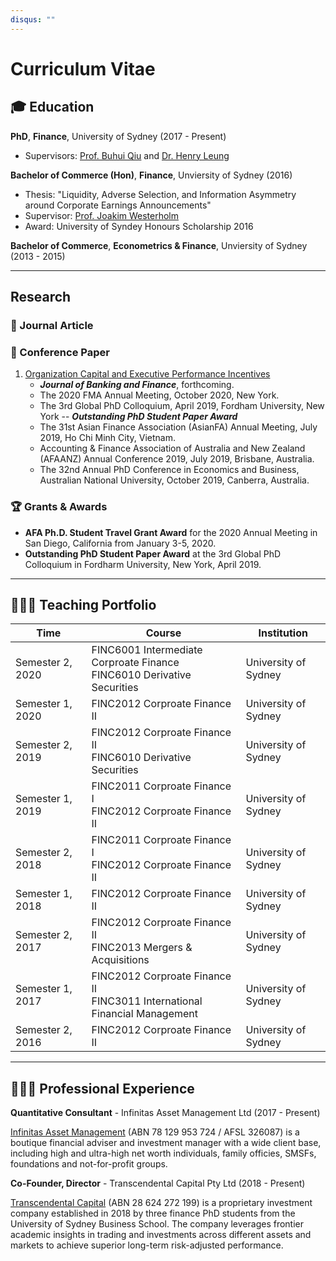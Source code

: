 ```yaml
---
disqus: ""
---
```


# Curriculum Vitae

## 🎓 Education

**PhD**, **Finance**, University of Sydney (2017 - Present)

- Supervisors: [Prof. Buhui Qiu](https://business.sydney.edu.au/staff/buhui.qiu) and [Dr. Henry Leung](https://business.sydney.edu.au/staff/henry.leung)

**Bachelor of Commerce (Hon)**, **Finance**, Unviersity of Sydney (2016)

- Thesis: "Liquidity, Adverse Selection, and Information Asymmetry around Corporate Earnings Announcements"
- Supervisor: [Prof. Joakim Westerholm](https://business.sydney.edu.au/staff/joakim.westerholm)
- Award: University of Syndey Honours Scholarship 2016

**Bachelor of Commerce**, **Econometrics & Finance**, Unviersity of Sydney (2013 - 2015)

___
## Research

### 📰 Journal Article
### 📄 Conference Paper
1. [Organization Capital and Executive Performance Incentives](https://papers.ssrn.com/sol3/papers.cfm?abstract_id=3734710)
    - ***Journal of Banking and Finance***, forthcoming.
    - The 2020 FMA Annual Meeting, October 2020, New York.
    - The 3rd Global PhD Colloquium, April 2019, Fordham University, New York -- ***Outstanding PhD Student Paper Award***
    - The 31st Asian Finance Association (AsianFA) Annual Meeting, July 2019, Ho Chi Minh City, Vietnam.
    - Accounting & Finance Association of Australia and New Zealand (AFAANZ) Annual Conference 2019, July 2019, Brisbane, Australia.
    - The 32nd Annual PhD Conference in Economics and Business, Australian National University, October 2019, Canberra, Australia.

### 🏆 Grants & Awards

- **AFA Ph.D. Student Travel Grant Award** for the 2020 Annual Meeting in San Diego, California from January 3-5, 2020.
- **Outstanding PhD Student Paper Award** at the 3rd Global PhD Colloquium in Fordharm University, New York, April 2019.

___
## 👨🏻‍🏫 Teaching Portfolio

| Time             | Course                                                                        | Institution          |
|------------------|-------------------------------------------------------------------------------|----------------------|
| Semester 2, 2020 | FINC6001 Intermediate Corproate Finance <br>FINC6010 Derivative Securities    | University of Sydney |
| Semester 1, 2020 | FINC2012 Corproate Finance II                                                 | University of Sydney |
| Semester 2, 2019 | FINC2012 Corproate Finance II <br>FINC6010 Derivative Securities              | University of Sydney |
| Semester 1, 2019 | FINC2011 Corproate Finance I <br>FINC2012 Corproate Finance II                | University of Sydney |
| Semester 2, 2018 | FINC2011 Corproate Finance I <br>FINC2012 Corproate Finance II                | University of Sydney |
| Semester 1, 2018 | FINC2012 Corproate Finance II                                                 | University of Sydney |
| Semester 2, 2017 | FINC2012 Corproate Finance II <br>FINC2013 Mergers & Acquisitions             | University of Sydney |
| Semester 1, 2017 | FINC2012 Corproate Finance II <br>FINC3011 International Financial Management | University of Sydney |
| Semester 2, 2016 | FINC2012 Corproate Finance II                                                 | University of Sydney |

___
## 👨🏻‍💼 Professional Experience

**Quantitative Consultant** - Infinitas Asset Management Ltd (2017 - Present)

[Infinitas Asset Management](https://www.infinitasmgt.com.au) (ABN 78 129 953 724 / AFSL 326087) is a boutique financial adviser and investment manager with a wide client base, including high and ultra-high net worth individuals, family officies, SMSFs, foundations and not-for-profit groups.

**Co-Founder, Director** - Transcendental Capital Pty Ltd (2018 - Present)

[Transcendental Capital](https://www.transcendental-capital.com) (ABN 28 624 272 199) is a proprietary investment company established in 2018 by three finance PhD students from the University of Sydney Business School. The company leverages frontier academic insights in trading and investments across different assets and markets to achieve superior long-term risk-adjusted performance.
